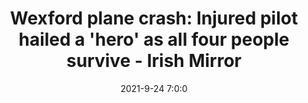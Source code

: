---
"title": "Wexford plane crash: Injured pilot hailed a 'hero' as all four people survive - Irish Mirror"
"date": "2021-9-24 7:0:0"
"feed_name": "GOOGLENEWSPLANE"
"feed_website": "https://news.google.com/search?q=plane%20%2B%20accident&hl=en-US&gl=US&ceid=US%3Aen"
"feed_rss": "https://news.google.com/rss/search?q=plane%20%2B%20accident&hl=en-US&gl=US&ceid=US%3Aen"
"link": "https://www.irishmirror.ie/news/irish-news/injured-pilot-hailed-hero-four-25059318"
"source": "{'href': 'https://www.irishmirror.ie', 'title': 'Irish Mirror'}"
"file": "_posts/2021-1-1-674372253dce10bf8c1f8260d07a3474e9a09e07.md"
"accident": "1"
"drilling": "1"
"dead": "0"
"injured": "0"
"arrested": "0"
"where": "unknown site"
"causes": "unknown"
"place": "unknown place"
"place_uri": "unknown place"
---